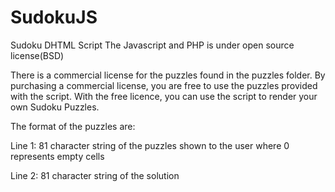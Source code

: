 # SudokuJS

Sudoku DHTML Script
The Javascript and PHP is under open source license(BSD)

There is a commercial license for the puzzles found in the puzzles folder. By purchasing a commercial license, you are free to use the puzzles provided with the script. With the free licence, you can use the script to render your own Sudoku Puzzles.

The format of the puzzles are:

Line 1: 81 character string of the puzzles shown to the user where 0 represents empty cells

Line 2: 81 character string of the solution
